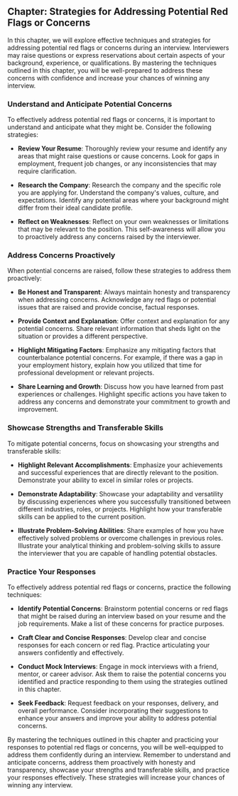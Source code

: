 Chapter: Strategies for Addressing Potential Red Flags or Concerns
------------------------------------------------------------------

In this chapter, we will explore effective techniques and strategies for addressing potential red flags or concerns during an interview. Interviewers may raise questions or express reservations about certain aspects of your background, experience, or qualifications. By mastering the techniques outlined in this chapter, you will be well-prepared to address these concerns with confidence and increase your chances of winning any interview.

### Understand and Anticipate Potential Concerns

To effectively address potential red flags or concerns, it is important to understand and anticipate what they might be. Consider the following strategies:

* **Review Your Resume**: Thoroughly review your resume and identify any areas that might raise questions or cause concerns. Look for gaps in employment, frequent job changes, or any inconsistencies that may require clarification.

* **Research the Company**: Research the company and the specific role you are applying for. Understand the company's values, culture, and expectations. Identify any potential areas where your background might differ from their ideal candidate profile.

* **Reflect on Weaknesses**: Reflect on your own weaknesses or limitations that may be relevant to the position. This self-awareness will allow you to proactively address any concerns raised by the interviewer.

### Address Concerns Proactively

When potential concerns are raised, follow these strategies to address them proactively:

* **Be Honest and Transparent**: Always maintain honesty and transparency when addressing concerns. Acknowledge any red flags or potential issues that are raised and provide concise, factual responses.

* **Provide Context and Explanation**: Offer context and explanation for any potential concerns. Share relevant information that sheds light on the situation or provides a different perspective.

* **Highlight Mitigating Factors**: Emphasize any mitigating factors that counterbalance potential concerns. For example, if there was a gap in your employment history, explain how you utilized that time for professional development or relevant projects.

* **Share Learning and Growth**: Discuss how you have learned from past experiences or challenges. Highlight specific actions you have taken to address any concerns and demonstrate your commitment to growth and improvement.

### Showcase Strengths and Transferable Skills

To mitigate potential concerns, focus on showcasing your strengths and transferable skills:

* **Highlight Relevant Accomplishments**: Emphasize your achievements and successful experiences that are directly relevant to the position. Demonstrate your ability to excel in similar roles or projects.

* **Demonstrate Adaptability**: Showcase your adaptability and versatility by discussing experiences where you successfully transitioned between different industries, roles, or projects. Highlight how your transferable skills can be applied to the current position.

* **Illustrate Problem-Solving Abilities**: Share examples of how you have effectively solved problems or overcome challenges in previous roles. Illustrate your analytical thinking and problem-solving skills to assure the interviewer that you are capable of handling potential obstacles.

### Practice Your Responses

To effectively address potential red flags or concerns, practice the following techniques:

* **Identify Potential Concerns**: Brainstorm potential concerns or red flags that might be raised during an interview based on your resume and the job requirements. Make a list of these concerns for practice purposes.

* **Craft Clear and Concise Responses**: Develop clear and concise responses for each concern or red flag. Practice articulating your answers confidently and effectively.

* **Conduct Mock Interviews**: Engage in mock interviews with a friend, mentor, or career advisor. Ask them to raise the potential concerns you identified and practice responding to them using the strategies outlined in this chapter.

* **Seek Feedback**: Request feedback on your responses, delivery, and overall performance. Consider incorporating their suggestions to enhance your answers and improve your ability to address potential concerns.

By mastering the techniques outlined in this chapter and practicing your responses to potential red flags or concerns, you will be well-equipped to address them confidently during an interview. Remember to understand and anticipate concerns, address them proactively with honesty and transparency, showcase your strengths and transferable skills, and practice your responses effectively. These strategies will increase your chances of winning any interview.
